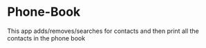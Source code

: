 # Phone-Book
This app adds/removes/searches for contacts and then print all the contacts in the phone book
